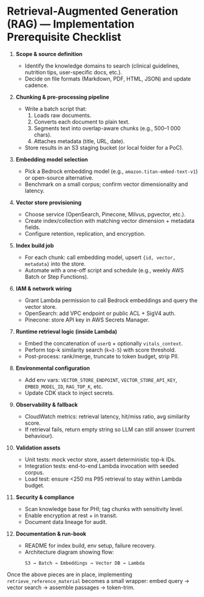 # Retrieval-Augmented Generation (RAG) — Implementation Prerequisite Checklist

1. **Scope & source definition**  
   - Identify the knowledge domains to search (clinical guidelines, nutrition tips, user-specific docs, etc.).
   - Decide on file formats (Markdown, PDF, HTML, JSON) and update cadence.

2. **Chunking & pre-processing pipeline**  
   - Write a batch script that:  
     1. Loads raw documents.  
     2. Converts each document to plain text.  
     3. Segments text into overlap-aware chunks (e.g., 500–1 000 chars).  
     4. Attaches metadata (title, URL, date).
   - Store results in an S3 staging bucket (or local folder for a PoC).

3. **Embedding model selection**  
   - Pick a Bedrock embedding model (e.g., `amazon.titan-embed-text-v1`) or open-source alternative.
   - Benchmark on a small corpus; confirm vector dimensionality and latency.

4. **Vector store provisioning**  
   - Choose service (OpenSearch, Pinecone, Milvus, pgvector, etc.).
   - Create index/collection with matching vector dimension + metadata fields.
   - Configure retention, replication, and encryption.

5. **Index build job**  
   - For each chunk: call embedding model, upsert `{id, vector, metadata}` into the store.
   - Automate with a one-off script and schedule (e.g., weekly AWS Batch or Step Functions).

6. **IAM & network wiring**  
   - Grant Lambda permission to call Bedrock embeddings and query the vector store.
   - OpenSearch: add VPC endpoint or public ACL + SigV4 auth.
   - Pinecone: store API key in AWS Secrets Manager.

7. **Runtime retrieval logic (inside Lambda)**  
   - Embed the concatenation of `userQ` + optionally `vitals_context`.
   - Perform top-k similarity search (`k≈3-5`) with score threshold.
   - Post-process: rank/merge, truncate to token budget, strip PII.

8. **Environmental configuration**  
   - Add env vars: `VECTOR_STORE_ENDPOINT`, `VECTOR_STORE_API_KEY`, `EMBED_MODEL_ID`, `RAG_TOP_K`, etc.
   - Update CDK stack to inject secrets.

9. **Observability & fallback**  
   - CloudWatch metrics: retrieval latency, hit/miss ratio, avg similarity score.
   - If retrieval fails, return empty string so LLM can still answer (current behaviour).

10. **Validation assets**  
    - Unit tests: mock vector store, assert deterministic top-k IDs.
    - Integration tests: end-to-end Lambda invocation with seeded corpus.
    - Load test: ensure <250 ms P95 retrieval to stay within Lambda budget.

11. **Security & compliance**  
    - Scan knowledge base for PHI; tag chunks with sensitivity level.
    - Enable encryption at rest + in transit.
    - Document data lineage for audit.

12. **Documentation & run-book**  
    - README for index build, env setup, failure recovery.
    - Architecture diagram showing flow:
      ```
      S3 → Batch → Embeddings → Vector DB → Lambda
      ```

Once the above pieces are in place, implementing `retrieve_reference_material` becomes a small wrapper: embed query → vector search → assemble passages → token-trim.
